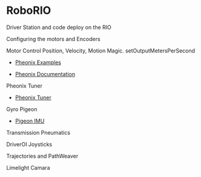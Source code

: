 # RoboRIO
Driver Station and code deploy on the RIO

Configuring the motors and Encoders

Motor Control
    Position, Velocity, Motion Magic.
    setOutputMetersPerSecond

- [Pheonix Examples](https://github.com/CrossTheRoadElec/Phoenix-Examples-Languages)    

- [Pheonix Documentation](https://docs.ctre-phoenix.com/en/stable/)

Pheonix Tuner
- [Pheonix Tuner](https://docs.ctre-phoenix.com/en/stable/ch03_PrimerPhoenixSoft.html#what-is-phoenix-tuner)

Gyro Pigeon
- [Pigeon IMU](https://docs.ctre-phoenix.com/en/stable/ch11_BringUpPigeon.html)

Transmission
    Pneumatics

DriverOI
    Joysticks   

Trajectories and PathWeaver      

Limelight Camara
